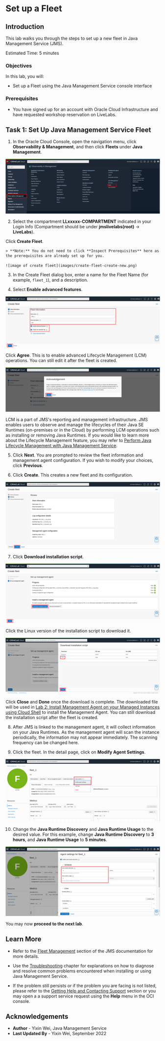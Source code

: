 # Set up a Fleet

## Introduction

This lab walks you through the steps to set up a new fleet in Java Management Service (JMS).

Estimated Time: 5 minutes

### Objectives

In this lab, you will:

* Set up a Fleet using the Java Management Service console interface

### Prerequisites

* You have signed up for an account with Oracle Cloud Infrastructure and have requested workshop reservation on LiveLabs.

## Task 1: Set Up Java Management Service Fleet

1. In the Oracle Cloud Console, open the navigation menu, click **Observability & Management**, and then click **Fleets** under **Java Management**.

  ![image of console navigation to java management service](images/console-navigation-jms.png)

2. Select the compartment **LLxxxxx-COMPARTMENT** indicated in your Login Info (Compartment should be under **jmslivelabs(root)** -> **LiveLabs**).

  Click **Create Fleet**.

    > **Note:** You do not need to click **Inspect Prerequisites** here as the prerequisites are already set up for you.

    ![image of create fleet](images/create-fleet-create-new.png)

3. In the Create Fleet dialog box, enter a name for the Fleet Name (for example, `fleet_1`), and a description.

4. Select **Enable advanced features**.

  ![image of create fleet options page](images/create-fleet.png)

  Click **Agree**. This is to enable advanced Lifecycle Management (LCM) operations. You can still edit it after the fleet is created.

  ![image of agree advanced features](images/select-advanced-agree.png)

  LCM is a part of JMS's reporting and management infrastructure. JMS enables users to observe and manage the lifecycles of their Java SE Runtimes (on-premises or in the Cloud) by performing LCM operations such as installing or removing Java Runtimes. If you would like to learn more about the Lifecycle Management feature, you may refer to [Perform Java Lifecycle Management with Java Management Service](https://apexapps.oracle.com/pls/apex/dbpm/r/livelabs/view-workshop?wid=3202).

5. Click **Next**. You are prompted to review the fleet information and management agent configuration. If you wish to modify your choices, click **Previous**.

6. Click **Create**. This creates a new fleet and its configuration.

  ![image of create fleet confirm creation](images/create-fleet-create.png)

7. Click **Download installation script**.

  ![image of page to download installation script](images/download-installation-script.png)

  Click the Linux version of the installation script to download it.

  ![image of page to select installation script os](images/download-installation-script-os.png)

  Click **Close** and **Done** once the download is complete. The downloaded file will be used in [Lab 2: Install Management Agent on your Managed Instances using Cloud Shell](?lab=install-management-agent-script) to install the Management Agent. You can still download the installation script after the fleet is created.

8. After JMS is linked to the management agent, it will collect information on your Java Runtimes. As the management agent will scan the instance periodically, the information may not appear immediately. The scanning frequency can be changed here.

9. Click the fleet. In the detail page, click on **Modify Agent Settings**.

  ![image of fleet details page](images/fleet-details-page-new.png)

10. Change the **Java Runtime Discovery** and **Java Runtime Usage** to the desired value. For this example, change **Java Runtime Discovery** to **3 hours**, and **Java Runtime Usage** to **5 minutes**.

  ![image of modify agent settings page](images/fleet-modify-agent-settings-new.png)

You may now **proceed to the next lab**.

## Learn More

* Refer to the [Fleet Management](https://docs.oracle.com/en-us/iaas/jms/doc/fleet-management.html) section of the JMS documentation for more details.

* Use the [Troubleshooting](https://docs.oracle.com/en-us/iaas/jms/doc/troubleshooting.html#GUID-2D613C72-10F3-4905-A306-4F2673FB1CD3) chapter for explanations on how to diagnose and resolve common problems encountered when installing or using Java Management Service.

* If the problem still persists or if the problem you are facing is not listed, please refer to the [Getting Help and Contacting Support](https://docs.oracle.com/en-us/iaas/Content/GSG/Tasks/contactingsupport.htm) section or you may open a a support service request using the **Help** menu in the OCI console.



## Acknowledgements

* **Author** - Yixin Wei, Java Management Service
* **Last Updated By** - Yixin Wei, September 2022
